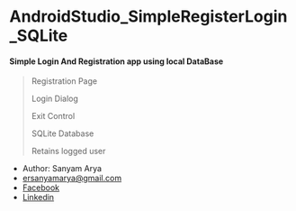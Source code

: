 # AndroidStudio_SimpleRegisterLogin_SQLite
#### Simple Login And Registration app using local DataBase

>Registration Page
>
>Login Dialog
>
>Exit Control
>
>SQLite Database
>
>Retains logged user



* Author: Sanyam Arya
* ersanyamarya@gmail.com
* [Facebook](https://www.facebook.com/er.sanyam.arya)
* [Linkedin](https://www.linkedin.com/in/sanyam-arya-077ab638/)

